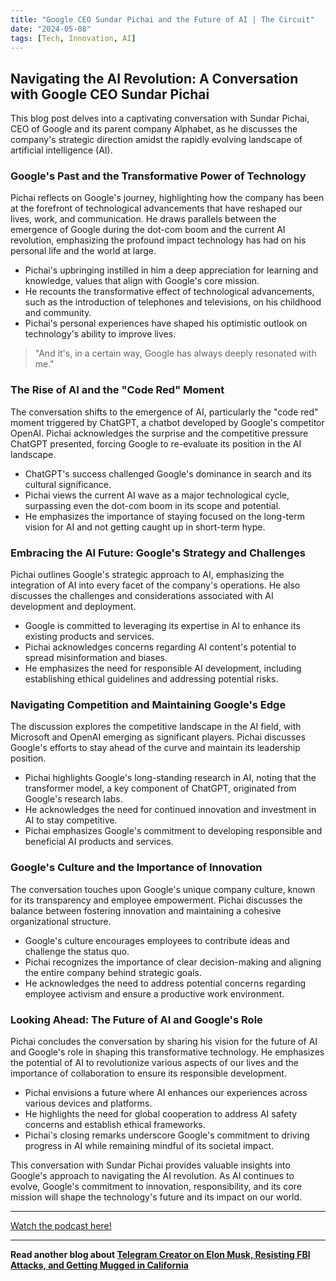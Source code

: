 ```yaml
---
title: "Google CEO Sundar Pichai and the Future of AI | The Circuit"
date: "2024-05-08"
tags: [Tech, Innovation, AI]
---
```


## Navigating the AI Revolution: A Conversation with Google CEO Sundar Pichai

This blog post delves into a captivating conversation with Sundar Pichai, CEO of Google and its parent company Alphabet, as he discusses the company's strategic direction amidst the rapidly evolving landscape of artificial intelligence (AI).

### Google's Past and the Transformative Power of Technology

Pichai reflects on Google's journey, highlighting how the company has been at the forefront of technological advancements that have reshaped our lives, work, and communication. He draws parallels between the emergence of Google during the dot-com boom and the current AI revolution, emphasizing the profound impact technology has had on his personal life and the world at large.

- Pichai's upbringing instilled in him a deep appreciation for learning and knowledge, values that align with Google's core mission.
- He recounts the transformative effect of technological advancements, such as the introduction of telephones and televisions, on his childhood and community.
- Pichai's personal experiences have shaped his optimistic outlook on technology's ability to improve lives.

> "And it's, in a certain way, Google has always deeply resonated with me."

### The Rise of AI and the "Code Red" Moment

The conversation shifts to the emergence of AI, particularly the "code red" moment triggered by ChatGPT, a chatbot developed by Google's competitor OpenAI. Pichai acknowledges the surprise and the competitive pressure ChatGPT presented, forcing Google to re-evaluate its position in the AI landscape.

- ChatGPT's success challenged Google's dominance in search and its cultural significance.
- Pichai views the current AI wave as a major technological cycle, surpassing even the dot-com boom in its scope and potential.
- He emphasizes the importance of staying focused on the long-term vision for AI and not getting caught up in short-term hype.

### Embracing the AI Future: Google's Strategy and Challenges

Pichai outlines Google's strategic approach to AI, emphasizing the integration of AI into every facet of the company's operations. He also discusses the challenges and considerations associated with AI development and deployment.

- Google is committed to leveraging its expertise in AI to enhance its existing products and services.
- Pichai acknowledges concerns regarding AI content's potential to spread misinformation and biases.
- He emphasizes the need for responsible AI development, including establishing ethical guidelines and addressing potential risks.

### Navigating Competition and Maintaining Google's Edge

The discussion explores the competitive landscape in the AI field, with Microsoft and OpenAI emerging as significant players. Pichai discusses Google's efforts to stay ahead of the curve and maintain its leadership position.

- Pichai highlights Google's long-standing research in AI, noting that the transformer model, a key component of ChatGPT, originated from Google's research labs.
- He acknowledges the need for continued innovation and investment in AI to stay competitive.
- Pichai emphasizes Google's commitment to developing responsible and beneficial AI products and services.

### Google's Culture and the Importance of Innovation

The conversation touches upon Google's unique company culture, known for its transparency and employee empowerment. Pichai discusses the balance between fostering innovation and maintaining a cohesive organizational structure.

- Google's culture encourages employees to contribute ideas and challenge the status quo.
- Pichai recognizes the importance of clear decision-making and aligning the entire company behind strategic goals.
- He acknowledges the need to address potential concerns regarding employee activism and ensure a productive work environment.

### Looking Ahead: The Future of AI and Google's Role

Pichai concludes the conversation by sharing his vision for the future of AI and Google's role in shaping this transformative technology. He emphasizes the potential of AI to revolutionize various aspects of our lives and the importance of collaboration to ensure its responsible development.

- Pichai envisions a future where AI enhances our experiences across various devices and platforms.
- He highlights the need for global cooperation to address AI safety concerns and establish ethical frameworks.
- Pichai's closing remarks underscore Google's commitment to driving progress in AI while remaining mindful of its societal impact.

This conversation with Sundar Pichai provides valuable insights into Google's approach to navigating the AI revolution. As AI continues to evolve, Google's commitment to innovation, responsibility, and its core mission will shape the technology's future and its impact on our world.

---

<a href="https://youtube.com/watch?v=5puu3kN9l7c" target="_blank">Watch the podcast here!</a>


---

**Read another blog about [Telegram Creator on Elon Musk, Resisting FBI Attacks, and Getting Mugged in California](./20240416-paveldurov-tuckercarlson)**